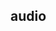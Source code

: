 ## audio

<!-- UTSCOMJSON.audio.description -->

<!-- UTSCOMJSON.audio.compatibility -->

<!-- UTSCOMJSON.audio.attribute -->

<!-- UTSCOMJSON.audio.event -->

<!-- UTSCOMJSON.audio.component_type -->

<!-- UTSCOMJSON.audio.children -->

<!-- UTSCOMJSON.audio.example -->

<!-- UTSCOMJSON.audio.reference -->

